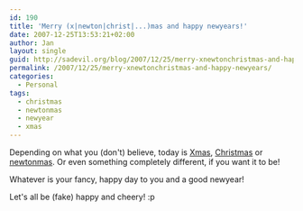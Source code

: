 ```yaml
---
id: 190
title: 'Merry (x|newton|christ|...)mas and happy newyears!'
date: 2007-12-25T13:53:21+02:00
author: Jan
layout: single
guid: http://sadevil.org/blog/2007/12/25/merry-xnewtonchristmas-and-happy-newyears/
permalink: /2007/12/25/merry-xnewtonchristmas-and-happy-newyears/
categories:
  - Personal
tags:
  - christmas
  - newtonmas
  - newyear
  - xmas
---
```

Depending on what you (don't) believe, today is <a href="http://en.wikipedia.org/wiki/Xmas" target="_blank">Xmas</a>, <a href="http://en.wikipedia.org/wiki/Christmas" target="_blank">Christmas</a> or <a href="http://www.paeps.cx/weblog/activism/newtonmas.html" target="_blank">newtonmas</a>. Or even something completely different, if you want it to be!

Whatever is your fancy, happy day to you and a good newyear! 

Let's all be (fake) happy and cheery! :p